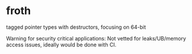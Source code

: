 # froth

tagged pointer types with destructors, focusing on 64-bit

Warning for security critical applications: Not vetted for leaks/UB/memory access issues, ideally would be done with CI.
